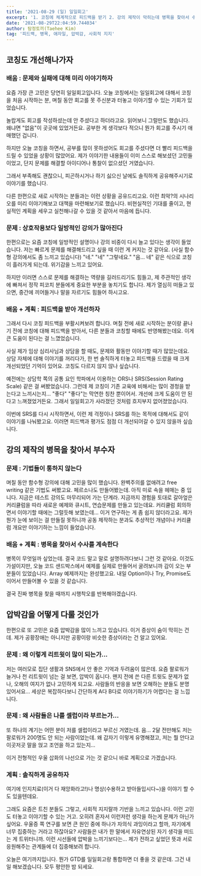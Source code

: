 ```yaml
---
title: '2021-08-29 (일) 일일회고'
excerpt: '1. 코칭에 체계적으로 피드백을 받기 2. 강의 제작이 막히는데 병목을 찾아서 수사 중. 3. 압박감 vs 사회적 지지와 응원해주시는 관계'
date: '2021-08-29T22:04:59.744034'
author: 탐정토끼(Taehee Kim)
tag: '피드백, 병목, 애자일, 압박감, 사회적 지지'
---
```


## 코칭도 개선해나가자
### 배움 : 문제와 실패에 대해 미리 이야기하자
요즘 가장 큰 고민은 당연히 일일회고입니다. 오늘 코칭에서는 일일회고에 대해서 코칭을 처음 시작하는 분, 며칠 동안 회고를 못 주신분과 터놓고 이야기할 수 있는 기회가 있었습니다.

놀랍게도 회고를 작성하셨는데 안 주셨다고 하더라고요. 읽어보니 그럴만도 했습니다. 왜냐면 "없음"이 곳곳에 있었거든요. 공부한 게 생각보다 적으니 뭔가 회고를 주시기 애매했던 겁니다.

하지만 오늘 코칭을 하면서, 공부를 많이 못하셨어도 회고를 주셨다면 더 빨리 피드백을 드릴 수 있었을 상황이 많았어요. 제가 이야기한 내용들이 이미 스스로 해보셨던 고민들이었고, 단지 문제를 해결할 아이디어나 통찰이 없으셨던 거였습니다.

그래서 부족해도 괜찮으니, 피곤하시거나 하기 싫으신 날에도 솔직하게 공유해주시기로 이야기를 했습니다.

다른 한편으로 새로 시작하는 분들과는 이런 상황을 공유드리고요. 이런 최악?의 시나리오를 미리 이야기해보고 대책을 마련해보기로 했습니다. 비현실적인 기대를 줄이고, 현실적인 계획을 세우고 실천해나갈 수 있을 것 같아서 마음에 듭니다.

### 문제 : 상호작용보다 일방적인 강의가 많아진다
한편으로는 요즘 코칭에 일방적인 설명이나 강의 비중이 다시 늘고 있다는 생각이 들었습니다. 저는 빠르게 문제를 해결해드리고 싶을 때 이런 게 커지는 것 같아요. (사실 함수형 강의에서도 좀 느끼고 있습니다) "네." "네" "그렇네요." "음... 네" 같은 식으로 코칭이 흘러가게 되는데. 위기감을 느끼고 있어요.

하지만 이러면 스스로 문제를 해결하는 역량을 길러드리기도 힘들고, 제 주관적인 생각에 빠져서 정작 피코치 분들에게 중요한 부분을 놓치기도 합니다. 제가 열심히 떠들고 있으면, 중간에 끼어들거나 말을 자르기도 힘들어 하시고요.

### 배움 + 계획 : 피드백을 받아 개선하자
그래서 다시 코칭 피드백을 부활시켜보려 합니다. 며칠 전에 새로 시작하는 분이랑 끝나기 전에 코칭에 대해 피드백을 받아서, 다른 분들과 코칭할 때에도 반영해봤는데요. 이게 큰 도움이 된다는 걸 느꼈었습니다.

사실 제가 임상 심리사님과 상담을 할 때도, 문제와 활동만 이야기할 때가 많았는데요. 상담 자체에 대해 이야기를 꺼리다가, 한 번 솔직하게 터놓고 피드백을 드렸을 때 크게 개선되었던 기억이 있어요. 코칭도 다르지 않지 않나 싶습니다.

예전에는 상담학 쪽의 공통 요인 학파에서 이용하는 ORS나 SRS(Session Rating Scale) 같은 걸 써봤었습니다. 그런데 제 코칭이 기존 교육에 비해서는 많이 경청을 받는다고 느끼시는지... "좋다" "좋다"는 막연한 칭찬 뿐이어서. 개선에 크게 도움이 안 된다고 느껴졌었거든요. 그래서 일일회고가 사라졌던 것처럼 흐지부지 없어졌었습니다.

이번에 SRS를 다시 시작하면서, 이런 제 걱정이나 SRS를 하는 목적에 대해서도 같이 이야기를 나눠봤고요. 이러면 피드백과 평가도 점점 더 개선되어갈 수 있지 않을까 싶습니다.

## 강의 제작의 병목을 찾아서 부수자
### 문제 : 기법들이 통하지 않는다
며칠 동안 함수형 강의에 대해 고민을 많이 했습니다. 완벽주의를 없애려고 free writing 같은 기법도 써봤고요. 페르소나도 만들어봤는데. 아직 미로 속을 헤매는 중 입니다. 지금은 테스트 강의도 마무리되어 가는 단계라. 지금까지 경험을 토대로 갈아엎은 커리큘럼을 따라 새로운 예제와 큐시트, 연습문제를 만들고 있는데요. 커리큘럼 회의하면서 이야기할 때에는 그럴듯해 보였는데... 이거 연구하는 게 좀 쉽지 않더라고요. 제가 뭔가 눈에 보이는 걸 만들질 못하니까 공동 제작하는 분과도 추상적인 개념이나 커리큘럼 개요만 이야기하는 느낌이 들었습니다.

### 배움 + 계획 : 병목을 찾아서 수사를 계속한다
병목이 무엇일까 싶었는데. 결국 코드 말고 말로 설명하려다보니 그런 것 같아요. 이것도 가설이지만, 오늘 코드 샌드박스에서 예제를 실제로 만들어서 굴려보니까 감이 오는 부분들이 있었습니다. Array 예제까지는 완성했고요. 내일 Option이나 Try, Promise도 이어서 만들어볼 수 있을 것 같습니다.

결국 진짜 병목을 찾을 때까지 시행착오를 반복해야겠습니다.

## 압박감을 어떻게 다룰 것인가
한편으로 또 고민은 요즘 압박감을 많이 느끼고 있습니다. 이거 증상이 숨이 막히는 건데. 제가 공황장애는 아니지만 공황이랑 비슷한 증상이라는 건 알고 있어요.

### 문제 : 왜 이렇게 리트윗이 많이 되는가...
저는 여러모로 집단 생활과 SNS에서 안 좋은 기억과 두려움이 많은데. 요즘 팔로워가 늘거나 천 리트윗이 넘는 걸 보면, 압박이 옵니다. 왠지 전에 쓴 다른 트윗도 문제가 없나, 오해의 여지가 없나 고민하게 되고요. 사람들의 반응을 보면 오해하는 분들도 분명 있어서요... 세상은 복잡하다보니 간단하게 A다 B다로 이야기하기가 어렵다는 걸 느낍니다.

### 문제 : 왜 사람들은 나를 셀럽이라 부르는가...
또 하나의 계기는 어떤 분이 저를 셀럽이라고 부르신 거였는데. 음... 2달 전만해도 저는 팔로워가 200명도 안 되는 사람이었는데. 왜 갑자기 이렇게 유명해졌고, 저는 뭘 안다고 이곳저곳 말을 얹고 조언을 하고 있는지...

이거 전형적인 우울 삽화의 나선으로 가는 것 같으니 바로 계획으로 가겠습니다.

### 계획 : 솔직하게 공유하자
여기에 인지치료(이거 다 재앙화라고!)나 명상(수용하고 받아들입시다~)을 이야기 할 수도 있을텐데요.

그래도 요즘은 트친 분들도 그렇고, 사회적 지지랄까 기반을 느끼고 있습니다. 이런 고민도 터놓고 이야기할 수 있는 거고. 오히려 혼자서 이런저런 생각을 하는게 문제가 아닌가 싶어요. 우울증 쪽 연구를 보면 큰 원인 중에 하나가 자의식 과잉이라고 할까, 자기에게 너무 집중하는 거라고 하잖아요? 사람들은 내가 한 말에서 자유연상된 자기 생각을 떠드는 게 트위터니까. 이런 시선들에 압박을 느끼기보다는... 제가 전하고 싶었던 뜻과 서로 응원해주는 관계들에 더 집중해보려 합니다.

오늘은 여기까지입니다. 뭔가 GTD를 일일회고랑 통합하면 더 좋을 것 같은데. 그건 내일 해보겠습니다. 모두 평안한 밤 되세요.
